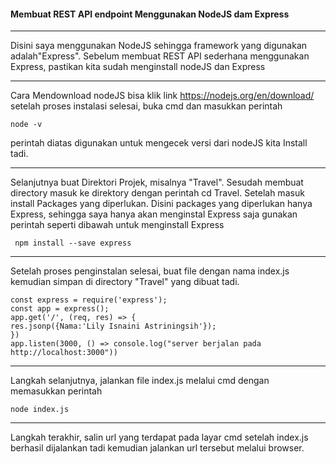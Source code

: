 #### Membuat REST API endpoint Menggunakan NodeJS dam Express
---
Disini saya menggunakan NodeJS sehingga framework yang digunakan adalah"Express". Sebelum membuat REST API sederhana menggunakan Express, pastikan kita sudah menginstall nodeJS dan Express

---
Cara Mendownload nodeJS bisa klik link https://nodejs.org/en/download/
setelah proses instalasi selesai, buka cmd dan masukkan perintah 
    
    node -v
    
perintah diatas digunakan untuk mengecek versi dari nodeJS kita Install tadi. 

---
Selanjutnya buat Direktori Projek, misalnya "Travel". Sesudah membuat directory masuk ke direktory dengan perintah cd Travel.
Setelah masuk install Packages yang diperlukan. Disini packages yang diperlukan hanya Express, sehingga saya hanya akan menginstal 
Express saja gunakan perintah seperti dibawah untuk menginstall Express  
     
     npm install --save express

---
Setelah proses penginstalan selesai, buat file dengan nama index.js kemudian simpan di directory "Travel" yang dibuat tadi. 
	
	const express = require('express');
	const app = express(); 
	app.get('/', (req, res) => { 
	res.jsonp({Nama:'Lily Isnaini Astriningsih'});
	}) 
	app.listen(3000, () => console.log("server berjalan pada http://localhost:3000"))

---
Langkah selanjutnya, jalankan file index.js melalui cmd dengan memasukkan perintah 
	
	node index.js

---
Langkah terakhir, salin url yang terdapat pada layar cmd setelah index.js berhasil dijalankan tadi kemudian jalankan url 
tersebut melalui browser.

	


